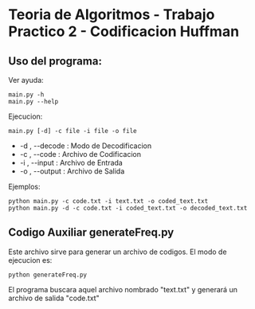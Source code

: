 # Teoria de Algoritmos - Trabajo Practico 2 - Codificacion Huffman

## Uso del programa:

Ver ayuda:

<pre><code>main.py -h
main.py --help
</code></pre>

Ejecucion:

<pre><code>main.py [-d] -c file -i file -o file 
</code></pre>

  * -d , --decode : Modo de Decodificacion
  * -c , --code : Archivo de Codificacion
  * -i , --input : Archivo de Entrada
  * -o , --output : Archivo de Salida

Ejemplos: 

<pre><code>python main.py -c code.txt -i text.txt -o coded_text.txt
python main.py -d -c code.txt -i coded_text.txt -o decoded_text.txt
</code></pre>


## Codigo Auxiliar generateFreq.py

Este archivo sirve para generar un archivo de codigos. El modo de ejecucion es:

<pre><code>python generateFreq.py</code></pre>

El programa buscara aquel archivo nombrado "text.txt" y generará un archivo de salida "code.txt"

